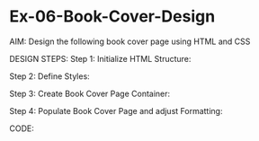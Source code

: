 # Ex-06-Book-Cover-Design
AIM:
Design the following book cover page using HTML and CSS

DESIGN STEPS:
Step 1: Initialize HTML Structure:

Step 2: Define Styles:

Step 3: Create Book Cover Page Container:

Step 4: Populate Book Cover Page and adjust Formatting:

CODE:
<!DOCTYPE html>
<html lang="en">
    <head>
        <meta name="viewport"
        content="width=device-width,initial-scale=1.0">
        <style>
        
        .bookpage{
            width: 400px;
            height: 600px;
            color: rgb(255, 0, 0);
            margin-left: auto;
            margin-right: auto;
            padding:20px;
            font-family: 'Franklin Gothic Medium', 'Arial Narrow', Arial, sans-serif;
            background-image:url('back.png');
            background-size: cover;
        }

        .insight{
            color: rgb(165, 42, 165);

        }

        .hrstyle{
            width: 100px;
        }

        .author{
            color: rgb(255, 255, 255);
            display: inline;
            position: relative;
            color: rgb(34, 0, 255);
            top: 190px;

            font-family: Georgia, 'Comic Sans MS', Times, serif;
            font-size: medium;
        }
        .booktitle{
            font-family: 'Courier New', Courier, monospace;
            font-size: larger;
            text-align: left;
            position: relative;
            top: 30px;
        }

        .id{
            width: 400px;
            position: relative;
            top: 180px;

        }

        .pub{
            font-size: medium;
            position: relative;
            top: 155px;
            left: 330px;
        }
        .ed{
            color: rgb(0, 217, 255);
            font-size: medium;
            font-family: Verdana, Geneva, Tahoma, sans-serif;
            position: relative;
            top: 85px;

        }
        .subtile{
            font-family: Tahoma;
            font-size: large;
            position: relative;
            top: 40px;
        }
        .mypic{
            position: relative;
            top: 135px;
            left: 260px;
            width: 100px;
            height: 100px;
            background-size: cover;
        }
        </style>
        <title>Book Cover Page</title>
    </head>
    <body>
        <div class="bookpage">
            <div class="insight">
                BEST SELLER
            </div>
            <div class="hrstyle">
                <hr style="color:black;">
            </div>
            <div class="booktitle">
                <h1>The Book Thief</h1>
            </div>
            <div class="subtitle">
                   "A True TimeLess Classic"
            </div>
            <div class="mypic">
                <img src="photo.png.png" width="130" height="145" alt="">
            </div>
            <div class="id">
                <hr style="color: rgb(0, 17, 255);">
            </div>
            <div class="author">
                <p><b>Markus Zusak</b></p>
            </div>
            <div class="pub">
                THRILLER
            </div>
            <div class="ed">
                <b>Extended Edition</b>
            </div>
        </div>
    </body>
</html>
OUTPUT:
![image](https://github.com/harinianand21/Ex-06-Book-Cover-Design/assets/145742813/23f77d43-ff15-4cd6-b64d-6a7130161d88)

